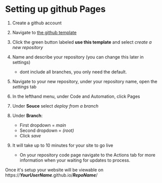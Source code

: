 # Setting up github Pages

1. Create a github account
2. Navigate to [the github template](https://github.com/carNormAlien/2024S2_CurtinMediaArt) 
3. Click the green button labeled **use this template** and select *create a new repository* 
4. Name and describe your repository (you can change this later in settings)
    - dont include all branches, you only need the default.

5. Navigate to your new repository, under your repository name, open the *settings* tab
6. In the lefthand menu, under Code and Automation, click Pages
7. Under **Souce** select *deploy from a branch*
8. Under **Branch**:
   - First dropdown = *main*
   - Second dropdown = *\(root\)*
   - Click *save*
9. It will take up to 10 minutes for your site to go live
    - On your repository code page navigate to the Actions tab for more information when your waiting for updates to process.

Once it's setup your website will be viewable on https://***YourUserName***.github.io/***RepoName***/
